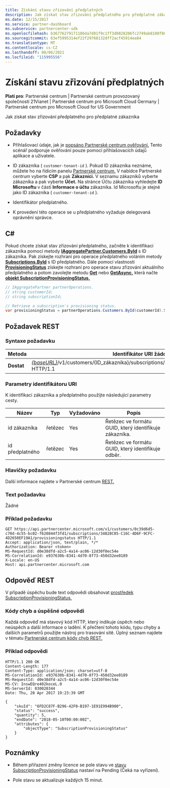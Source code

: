 ```yaml
---
title: Získání stavu zřizování předplatných
description: Jak získat stav zřizování předplatného pro předplatné zákazníka
ms.date: 12/15/2017
ms.service: partner-dashboard
ms.subservice: partnercenter-sdk
ms.openlocfilehash: b36776279171186da7d81f9c1ff3d0828206fc2749ab8108f882ad7460575d60
ms.sourcegitcommit: 63ef5995314ef22f29768132dff2acf45914ea84
ms.translationtype: MT
ms.contentlocale: cs-CZ
ms.lasthandoff: 08/06/2021
ms.locfileid: "115995556"
---
```

# <a name="get-subscription-provisioning-status"></a>Získání stavu zřizování předplatných

**Platí pro**: Partnerské centrum | Partnerské centrum provozovaný společností 21Vianet | Partnerské centrum pro Microsoft Cloud Germany | Partnerské centrum pro Microsoft Cloud for US Government

Jak získat stav zřizování předplatného pro předplatné zákazníka

## <a name="prerequisites"></a>Požadavky

- Přihlašovací údaje, jak je [popsáno Partnerské centrum ověřování.](partner-center-authentication.md) Tento scénář podporuje ověřování pouze pomocí přihlašovacích údajů aplikace a uživatele.

- ID zákazníka ( `customer-tenant-id` ). Pokud ID zákazníka neznáme, můžete ho na řídicím panelu [Partnerské centrum.](https://partner.microsoft.com/dashboard) V nabídce Partnerské centrum vyberte **CSP** a pak **Zákazníci.** V seznamu zákazníků vyberte zákazníka a pak vyberte **Účet.** Na stránce Účtu zákazníka vyhledejte **ID Microsoftu** v části **Informace o účtu** zákazníka. Id Microsoftu je stejné jako ID zákazníka ( `customer-tenant-id` ).

- Identifikátor předplatného.

- K provedení této operace se u předplatného vyžaduje delegovaná oprávnění správce.

## <a name="c"></a>C\#

Pokud chcete získat stav zřizování předplatného, začněte k identifikaci zákazníka pomocí metody [**IAggregatePartner.Customers.ById**](/dotnet/api/microsoft.store.partnercenter.customers.icustomercollection.byid) s ID zákazníka. Pak získejte rozhraní pro operace předplatného voláním metody [**Subscriptions.ById**](/dotnet/api/microsoft.store.partnercenter.customerusers.icustomerusercollection.byid) s ID předplatného. Dále pomocí vlastnosti [**ProvisioningStatus**](/dotnet/api/microsoft.store.partnercenter.subscriptions.isubscription.provisioningstatus) získejte rozhraní pro operace stavu zřizování aktuálního předplatného a potom zavolejte metodu [**Get**](/dotnet/api/microsoft.store.partnercenter.subscriptions.isubscriptionprovisioningstatus.get) nebo [**GetAsync,**](/dotnet/api/microsoft.store.partnercenter.subscriptions.isubscriptionprovisioningstatus.getasync) která načte [**objekt SubscriptionProvisioningStatus.**](/dotnet/api/microsoft.store.partnercenter.models.subscriptions.subscriptionprovisioningstatus)

``` csharp
// IAggregatePartner partnerOperations.
// string customerId;
// string subscriptionId;

// Retrieve a subscription's provisioning status.
var provisioningStatus = partnerOperations.Customers.ById(customerId).Subscriptions.ById(subscriptionID).ProvisioningStatus.Get();
```

## <a name="rest-request"></a>Požadavek REST

### <a name="request-syntax"></a>Syntaxe požadavku

| Metoda  | Identifikátor URI žádosti                                                                                                                        |
|---------|------------------------------------------------------------------------------------------------------------------------------------|
| **Dostat** | [*{baseURL}*](partner-center-rest-urls.md)/v1/customers/{ID_zákazníka}/subscriptions/{ID_předplatného}/provisioningstatus HTTP/1.1 |

### <a name="uri-parameters"></a>Parametry identifikátoru URI

K identifikaci zákazníka a předplatného použijte následující parametry cesty.

| Název            | Typ   | Vyžadováno | Popis                                               |
|-----------------|--------|----------|-----------------------------------------------------------|
| id zákazníka     | řetězec | Yes      | Řetězec ve formátu GUID, který identifikuje zákazníka.     |
| id předplatného | řetězec | Yes      | Řetězec ve formátu GUID, který identifikuje odběr. |

### <a name="request-headers"></a>Hlavičky požadavku

Další informace najdete v Partnerské centrum [REST.](headers.md)

### <a name="request-body"></a>Text požadavku

Žádné

### <a name="request-example"></a>Příklad požadavku

```http
GET https://api.partnercenter.microsoft.com/v1/customers/0c39d6d5-c70d-4c55-bc02-f620844f3fd1/subscriptions/34828C05-C16C-4D6F-9CFC-4D2650EF19A1/provisioningstatus HTTP/1.1
Accept: application/json, text/plain, */*
Authorization: Bearer <token>
MS-RequestId: d0e38dfd-a2c5-4a14-ac06-12d30f0ec54e
MS-CorrelationId: e937630b-8341-4d70-8f73-450d32ee0189
X-Locale: en-US
Host: api.partnercenter.microsoft.com
```

## <a name="rest-response"></a>Odpověď REST

V případě úspěchu bude text odpovědi obsahovat [prostředek SubscriptionProvisioningStatus.](subscription-resources.md#subscriptionprovisioningstatus)

### <a name="response-success-and-error-codes"></a>Kódy chyb a úspěšné odpovědi

Každá odpověď má stavový kód HTTP, který indikuje úspěch nebo neúspěch a další informace o ladění. K přečtení tohoto kódu, typu chyby a dalších parametrů použijte nástroj pro trasování sítě. Úplný seznam najdete v tématu [Partnerské centrum kódy chyb REST.](error-codes.md)

### <a name="response-example"></a>Příklad odpovědi

```http
HTTP/1.1 200 OK
Content-Length: 177
Content-Type: application/json; charset=utf-8
MS-CorrelationId: e937630b-8341-4d70-8f73-450d32ee0189
MS-RequestId: d0e38dfd-a2c5-4a14-ac06-12d30f0ec54e
MS-CV: InswEQre402koceL.0
MS-ServerId: 030020344
Date: Thu, 20 Apr 2017 19:23:39 GMT

{
    "skuId": "6FD2C87F-B296-42F0-B197-1E91E994B900",
    "status": "success",
    "quantity": 5,
    "endDate": "2018-05-10T00:00:00Z",
    "attributes": {
        "objectType": "SubscriptionProvisioningStatus"
    }
}
```

## <a name="remarks"></a>Poznámky

- Během přiřazení změny licence se pole stavu ve [stavu SubscriptionProvisioningStatus](subscription-resources.md#subscriptionprovisioningstatus) nastaví na Pending (Čeká na vyřízení).

- Pole stavu se aktualizuje každých 15 minut.

